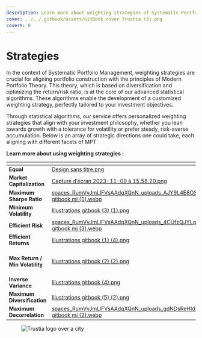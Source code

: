 ```yaml
---
description: Learn more about weighting strategies of Systematic Portfolio Management
cover: ../../.gitbook/assets/GitBook cover Trustia (3).png
coverY: 0
---
```


# Strategies

In the context of Systematic Portfolio Management, weighting strategies are crucial for aligning portfolio construction with the principles of Modern Portfolio Theory. This theory, which is based on diversification and optimizing the return/risk ratio, is at the core of our advanced statistical algorithms. These algorithms enable the development of a customized weighting strategy, perfectly tailored to your investment objectives.

Through statistical algorithms, our service offers personalized weighting strategies that align with your investment philosophy, whether you lean towards growth with a tolerance for volatility or prefer steady, risk-averse accumulation. Below is an array of strategic directions one could take, each aligning with different facets of MPT

**Learn more about using weighting strategies :**

<table data-view="cards"><thead><tr><th></th><th data-hidden data-card-cover data-type="files"></th><th data-hidden data-card-target data-type="content-ref"></th></tr></thead><tbody><tr><td><strong>Equal</strong></td><td><a href="../../.gitbook/assets/Design sans titre.png">Design sans titre.png</a></td><td><a href="equal.md">equal.md</a></td></tr><tr><td><strong>Market Capitalization</strong></td><td><a href="../../.gitbook/assets/Capture d’écran 2023-11-09 à 15.58.20.png">Capture d’écran 2023-11-09 à 15.58.20.png</a></td><td><a href="market-capitalization.md">market-capitalization.md</a></td></tr><tr><td><strong>Maximum Sharpe Ratio</strong></td><td><a href="../../.gitbook/assets/spaces_RumVvJmLlFVsAAdqXQnN_uploads_AJY9L4E8OSp5RYUu2FWa_Illustrations gitbook mj (1).webp">spaces_RumVvJmLlFVsAAdqXQnN_uploads_AJY9L4E8OSp5RYUu2FWa_Illustrations gitbook mj (1).webp</a></td><td><a href="maximum-sharpe-ratio.md">maximum-sharpe-ratio.md</a></td></tr><tr><td><strong>Minimum</strong> <strong>Volatility</strong></td><td><a href="../../.gitbook/assets/Illustrations gitbook (3) (1).png">Illustrations gitbook (3) (1).png</a></td><td><a href="minimum-volatility.md">minimum-volatility.md</a></td></tr><tr><td><strong>Efficient Risk</strong></td><td><a href="../../.gitbook/assets/spaces_RumVvJmLlFVsAAdqXQnN_uploads_4CUfzQJYLqx7M2fTmcIF_Illustrations gitbook mj (3).webp">spaces_RumVvJmLlFVsAAdqXQnN_uploads_4CUfzQJYLqx7M2fTmcIF_Illustrations gitbook mj (3).webp</a></td><td><a href="efficient-risk.md">efficient-risk.md</a></td></tr><tr><td><strong>Efficient Returns</strong></td><td><a href="../../.gitbook/assets/Illustrations gitbook (1) (4).png">Illustrations gitbook (1) (4).png</a></td><td><a href="efficient-return.md">efficient-return.md</a></td></tr><tr><td><strong>Max Return / Min Volatility</strong></td><td><a href="../../.gitbook/assets/Illustrations gitbook (2) (2).png">Illustrations gitbook (2) (2).png</a></td><td><a href="maximum-return-minimum-volatility.md">maximum-return-minimum-volatility.md</a></td></tr><tr><td><strong>Inverse Variance</strong></td><td><a href="../../.gitbook/assets/Illustrations gitbook (4).png">Illustrations gitbook (4).png</a></td><td><a href="inverse-variance.md">inverse-variance.md</a></td></tr><tr><td><strong>Maximum Diversification</strong></td><td><a href="../../.gitbook/assets/Illustrations gitbook (5) (2).png">Illustrations gitbook (5) (2).png</a></td><td><a href="maximum-diversification.md">maximum-diversification.md</a></td></tr><tr><td><strong>Maximum Decorrelation</strong></td><td><a href="../../.gitbook/assets/spaces_RumVvJmLlFVsAAdqXQnN_uploads_gdNDsReHIdzNhliKg6vJ_Illustrations gitbook mj (2).webp">spaces_RumVvJmLlFVsAAdqXQnN_uploads_gdNDsReHIdzNhliKg6vJ_Illustrations gitbook mj (2).webp</a></td><td><a href="maximum-decorrelation.md">maximum-decorrelation.md</a></td></tr></tbody></table>

<figure><img src="../../.gitbook/assets/Capture d’écran 2023-12-19 à 18.42.18.png" alt="Trustia logo over a city"><figcaption></figcaption></figure>

